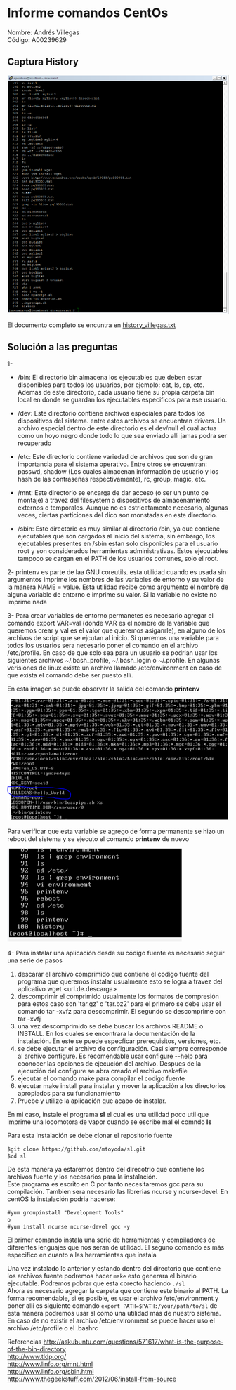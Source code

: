 # Informe comandos CentOs

Nombre: Andrés Villegas  
Código: A00239629  

## Captura History
![alt text](captura_history.PNG "imagen history")

El documento completo se encuntra en [history_villegas.txt](history_villegas.txt)


## Solución a las preguntas

1-
+ /bin: El directorio bin almacena los ejecutables que deben estar disponibles para todos los usuarios,
por ejemplo: cat, ls, cp, etc. Ademas de este directorio, cada usuario tiene su propia carpeta bin local
en donde se guardan los ejecutables especificos para ese usuario.

+ /dev: Este directorio contiene archivos especiales para todos los dispositivos del sistema. entre estos
archivos se encuentran drivers. Un archivo especial dentro de este directorio es el dev/null el cual
actua como un hoyo negro donde todo lo que sea enviado alli jamas podra ser recuperado

+ /etc: Este directorio contiene variedad de archivos que son de gran importancia para el sistema
operativo. Entre otros se encuentran: passwd, shadow (Los cuales almacenan información de usuario
y los hash de las contraseñas respectivamente), rc, group, magic, etc.

+ /mnt: Este directorio se encarga de dar acceso (o ser un punto de montaje) a travez del filesystem
a dispositivos de almacenamiento externos o temporales. Aunque no es estricatamente necesario,
algunas veces, ciertas particiones del dico son monstadas en este directorio.

+ /sbin: Este directorio es muy similar al directorio /bin, ya que contiene ejecutables que son cargados
al inicio del sistema, sin embargo, los ejecutables presentes en /sbin estan solo disponibles para
el usuario root y son considerados herramientas administrativas. Estos ejecutables tampoco se cargan
en el PATH de los usuarios comunes, solo el root.

2-
printenv es parte de laa GNU coreutils. esta utilidad cuando es usada sin argumentos imprime los nombres
de las variables de entorno y su valor de la manera NAME = value. Esta utilidad recibe como argumento
el nombre de alguna variable de entorno e imprime su valor. Si la variable no existe no imprime nada

3-
Para crear variables de entorno permanetes es necesario agregar el comando export VAR=val (donde VAR es el
nombre de la variable que queremos crear y val es el valor que queremos asiganrle), en alguno de los archivos
de script que se ejcutan al inicio. Si queremos una variable para todos los usuarios sera necesario poner el
comando en el archivo /etc/profile. En caso de que solo sea para un usuario se podrian usar los siguientes archivos
~/.bash_profile, ~/.bash_login o ~/.profile. En algunas verisiones de linux existe un archivo llamado /etc/environment
en caso de que exista el comando debe ser puesto alli.

En esta imagen se puede observar la salida del comando **printenv**

![alt text](captura_crearVar.PNG "crear variable")

Para verificar que esta variable se agrego de forma permanente se hizo un reboot del sistema y se ejecuto el comando **printenv** de nuevo

![alt text](captura_crearVar2.PNG "imagen history")


4-
Para instalar una aplicación desde su código fuente es necesario seguir una serie de pasos  
  1. descarar el archivo comprimido que contiene el codigo fuente del programa que queremos instalar
  usualmente esto se logra a travez del aplicativo wget <url.de.descarga>  
  2. descomprimir el comprimido usualmente los formatos de compresión para estos caso son 'tar.gz' o 'tar.bz2'
  para el primero se debe usar el comando tar -xvfz para descomprimir. El segundo se descomprime con tar -xvfj  
  3. una vez descomprimido se debe buscar los archivos README o INSTALL. En los cuales se encontrara la documentación
  de la instalación. En este se puede especficar prerequisitos, versiones, etc.  
  4. se debe ejecutar el archivo de configuración. Casi siempre corresponde al archivo configure. Es recomendable
  usar configure --help para coonocer las opciones de ejecución del archivo. Despues de la ejecución del configure
  se abra creado el archivo makefile  
  5. ejecutar el comando make para compilar el codigo fuente  
  6. ejecutar make install para instalar y mover la aplicación a los directorios apropiados para su funcionamiento  
  7. Pruebe y utilize la aplicación que acabo de instalar.  

En mi caso, instale el programa **sl** el cual es una utilidad poco util que imprime una locomotora de vapor cuando
se escribe mal el comndo **ls**

Para esta instalación se debe clonar el repositorio fuente
``` 
$git clone https://github.com/mtoyoda/sl.git
$cd sl
```
De esta manera ya estaremos dentro del direcotrio que contiene los archivos fuente y los necesarios para la instalación.  
Este programa es escrito en C por tanto necesitaremos gcc para su compilación. Tambien sera necesario las librerias
ncurse y ncurse-devel. En centOS la instalación podria hacerse:
```
#yum groupinstall "Development Tools"
o
#yum install ncurse ncurse-devel gcc -y
```
El primer comando instala una serie de herramientas y compiladores de diferentes lenguajes que nos seran de utilidad.
El seguno comando es más especifico en cuanto a las herramientas que instala

Una vez instalado lo anterior y estando dentro del directorio que contiene los archivos fuente podremos hacer `make` 
esto generara el binario ejecutable. Podremos pobrar que esta corecto haciendo `./sl`  
Ahora es necesario agregar la carpeta que contiene este binario al PATH. La forma recomendable, si es posible, es usar el archivo /etc/environment y poner alli es siguiente comando `export PATH=$PATH:/your/path/to/sl` de esta manera podremos usar sl como una utilidad más de nuestro sistema. En caso de no existir el archivo /etc/environment se puede hacer uso el archivo /etc/profile
o el .bashrc

Referencias
http://askubuntu.com/questions/571617/what-is-the-purpose-of-the-bin-directory  
http://www.tldp.org/  
http://www.linfo.org/mnt.html  
http://www.linfo.org/sbin.html  
http://www.thegeekstuff.com/2012/06/install-from-source  
